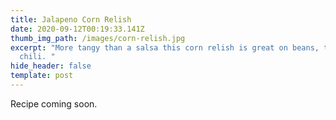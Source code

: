 ```yaml
---
title: Jalapeno Corn Relish
date: 2020-09-12T00:19:33.141Z
thumb_img_path: /images/corn-relish.jpg
excerpt: "More tangy than a salsa this corn relish is great on beans, tacos, and
  chili. "
hide_header: false
template: post
---
```

Recipe coming soon.